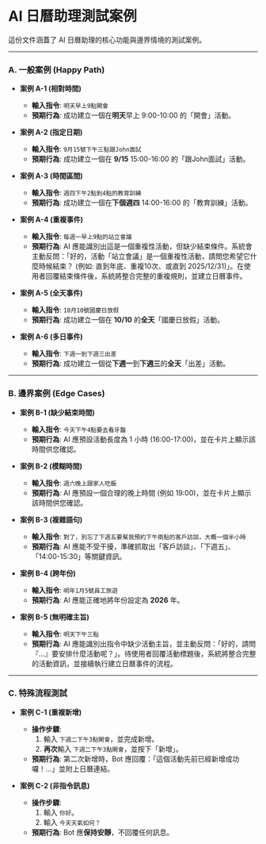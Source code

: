 # AI 日曆助理測試案例

這份文件涵蓋了 AI 日曆助理的核心功能與邊界情境的測試案例。

---

### **A. 一般案例 (Happy Path)**

*   **案例 A-1 (相對時間)**
    *   **輸入指令**: `明天早上9點開會`
    *   **預期行為**: 成功建立一個在**明天**早上 9:00-10:00 的「開會」活動。

*   **案例 A-2 (指定日期)**
    *   **輸入指令**: `9月15號下午三點跟John面試`
    *   **預期行為**: 成功建立一個在 **9/15** 15:00-16:00 的「跟John面試」活動。

*   **案例 A-3 (時間區間)**
    *   **輸入指令**: `週四下午2點到4點的教育訓練`
    *   **預期行為**: 成功建立一個在**下個週四** 14:00-16:00 的「教育訓練」活動。

*   **案例 A-4 (重複事件)**
    *   **輸入指令**: `每週一早上9點的站立會議`
    *   **預期行為**: AI 應能識別出這是一個重複性活動，但缺少結束條件。系統會主動反問：「好的，活動「站立會議」是一個重複性活動，請問您希望它什麼時候結束？ (例如: 直到年底、重複10次、或直到 2025/12/31)」。在使用者回覆結束條件後，系統將整合完整的重複規則，並建立日曆事件。

*   **案例 A-5 (全天事件)**
    *   **輸入指令**: `10月10號國慶日放假`
    *   **預期行為**: 成功建立一個在 **10/10** 的**全天**「國慶日放假」活動。

*   **案例 A-6 (多日事件)**
    *   **輸入指令**: `下週一到下週三出差`
    *   **預期行為**: 成功建立一個從**下週一**到**下週三**的**全天**「出差」活動。

---
### **B. 邊界案例 (Edge Cases)**

*   **案例 B-1 (缺少結束時間)**
    *   **輸入指令**: `今天下午4點要去看牙醫`
    *   **預期行為**: AI 應預設活動長度為 1 小時 (16:00-17:00)，並在卡片上顯示該時間供您確認。

*   **案例 B-2 (模糊時間)**
    *   **輸入指令**: `週六晚上跟家人吃飯`
    *   **預期行為**: AI 應預設一個合理的晚上時間 (例如 19:00)，並在卡片上顯示該時間供您確認。

*   **案例 B-3 (複雜語句)**
    *   **輸入指令**: `對了，別忘了下週五要幫我預約下午兩點的客戶訪談，大概一個半小時`
    *   **預期行為**: AI 應能不受干擾，準確抓取出「客戶訪談」、「下週五」、「14:00-15:30」等關鍵資訊。

*   **案例 B-4 (跨年份)**
    *   **輸入指令**: `明年1月5號員工旅遊`
    *   **預期行為**: AI 應能正確地將年份設定為 **2026** 年。

*   **案例 B-5 (無明確主旨)**
    *   **輸入指令**: `明天下午三點`
    *   **預期行為**: AI 應能識別出指令中缺少活動主旨，並主動反問：「好的，請問『...』要安排什麼活動呢？」。待使用者回覆活動標題後，系統將整合完整的活動資訊，並接續執行建立日曆事件的流程。

---
### **C. 特殊流程測試**

*   **案例 C-1 (重複新增)**
    *   **操作步驟**:
        1. 輸入 `下週二下午3點開會`，並完成新增。
        2. **再次**輸入 `下週二下午3點開會`，並按下「新增」。
    *   **預期行為**: 第二次新增時，Bot 應回覆：「這個活動先前已經新增成功囉！...」並附上日曆連結。

*   **案例 C-2 (非指令訊息)**
    *   **操作步驟**:
        1. 輸入 `你好`。
        2. 輸入 `今天天氣如何？`
    *   **預期行為**: Bot 應**保持安靜**，不回覆任何訊息。
